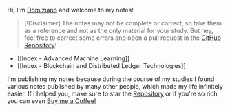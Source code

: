 Hi, I'm [Domiziano](https://domiziano.netlify.app) and welcome to my notes!

>[!Disclaimer]
>The notes may not be complete or correct, so take them as a reference and not as the only material for your study.
>But hey, feel free to correct some errors and open a pull request in the [GitHub Repository](https://github.com/DomizianoScarcelli/computer-science-sapienza-notes)!

- [[Index - Advanced Machine Learning]]
- [[Index - Blockchain and Distributed Ledger Technologies]]

I'm publishing my notes because during the course of my studies I found various notes published by many other people, which made my life infinitely easier. 
If I helped you, make sure to star the [Repository](https://github.com/DomizianoScarcelli/computer-science-sapienza-notes) or if you're so rich you can even [Buy me a Coffee!](https://www.buymeacoffee.com/domizianoscarcelli)